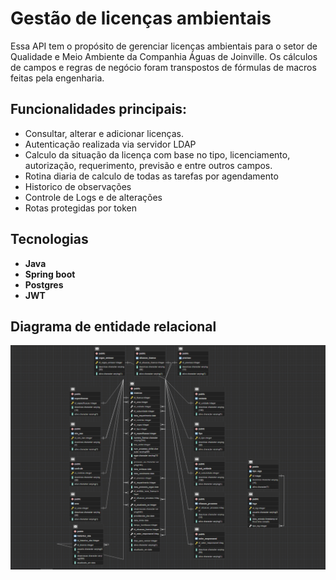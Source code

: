 # Gestão de licenças ambientais
Essa API tem o propósito de gerenciar licenças ambientais para o setor de Qualidade e Meio Ambiente da Companhia Águas de Joinville. Os cálculos de campos e regras de negócio foram transpostos de fórmulas de macros feitas pela engenharia.

## Funcionalidades principais:
- Consultar, alterar e adicionar licenças.
- Autenticação realizada via servidor LDAP
- Calculo da situação da licença com base no tipo, licenciamento, autorização, requerimento, previsão e entre outros campos.
- Rotina diaria de calculo de todas as tarefas por agendamento
- Historico de observações
- Controle de Logs e de alterações
- Rotas protegidas por token

## Tecnologias
- **Java**
-  **Spring boot**
-  **Postgres**
-  **JWT**

## Diagrama de entidade relacional


<img src="public/entidade_relacional.png" alt="ER">
